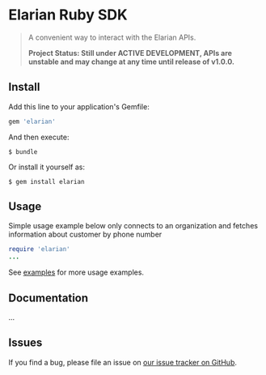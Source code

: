 # Elarian Ruby SDK

>
>
> A convenient way to interact with the Elarian APIs.
>
> **Project Status: Still under ACTIVE DEVELOPMENT, APIs are unstable and may change at any time until release of v1.0.0.**

## Install

Add this line to your application's Gemfile:

```ruby
gem 'elarian'
```

And then execute:

    $ bundle

Or install it yourself as:

    $ gem install elarian

## Usage

Simple usage example below only connects to an organization and fetches information about customer by phone number

```ruby
require 'elarian'
...
```

See [examples](examples) for more usage examples.


## Documentation

...


## Issues

If you find a bug, please file an issue on [our issue tracker on GitHub](https://github.com/ElarianLtd/ruby-sdk/issues).
